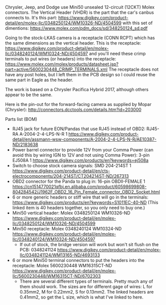 Chrysler, Jeep, and Dodge use Mini50 unsealed 12-circuit (12CKT) Molex connectors.
The Vertical Header (VHDR) is the part that the car's canbus connects to. It's this part: https://www.digikey.com/product-detail/en/molex-llc/0348250124/WM10326-ND/4504599
with this set of dimentions: https://www.molex.com/pdm_docs/sd/348250124_sd.pdf

Going to the stock-LKAS camera is a receptacle (CONN RCPT) which has the same dimensions as the vertical header.
This is the receptacle: https://www.digikey.com/product-detail/en/molex-llc/0348240124/WM10324-ND/4504597
and you'll need these crimp terminals to put wires (or headers) into the receptacle: https://www.molex.com/molex/products/datasheet.jsp?part=active/5600230448_CRIMP_TERMINALS.xml
The receptacle does not have any post holes, but I left them in the PCB design so I could reuse the same part in Eagle as the header.

The work is based on a Chrysler Pacifica Hybrid 2017, although others appear to be the same.

Here is the pin-out for the forward-facing camera as supplied by Mopar (Chrysler): http://connectors.dcctools.com/details.htm?id=203000

Parts list (BOM)
* RJ45 jack for future EON/Pandas that use RJ45 instead of OBD2: RJ45-RA	A-2004-2-4-LPS-N-R	1	https://www.digikey.com/product-detail/en/assmann-wsw-components/A-2004-2-4-LPS-N-R/AE10387-ND/2183638
* Power barrel connector to provide 12V from your Comma Power (can avoid this by wiring IGN to 12V and not using Comma Power): 3-pin	EJ508A	1	https://www.digikey.com/products/en?keywords=ej508a
* Switch to choose stock camera signals: SMD	204-214ST	1 https://www.digikey.com/product-detail/en/cts-electrocomponents/204-214ST/CT204214ST-ND/267313
* OBD2 connector for the Panda to plug in: 16-pin	OBDII-FEMALE	1	https://cn1514770021qfbj.en.alibaba.com/product/60598699808-804284542/J1962F_OBD2_16_Pin_Female_connector_OBD2_Socket.html
* 6 or more generic headers or stiff wire that will go in the terminals: https://www.digikey.com/products/en?keywords=S1011EC-40-ND (This linked item is 40 headers together, so you only need to buy one.)
* Mini50 vertical header: Molex 0348250124 WM10326-ND https://www.digikey.com/product-detail/en/molex-llc/0348250124/WM10326-ND/4504599
* Mini50 receptacle: Molex 0348240124 WM10324-ND https://www.digikey.com/product-detail/en/molex-llc/0348240124/WM10324-ND/4504597
  * If out of stock, the bridge version will work but won't sit flush on the PCB: 0348241124 https://www.digikey.com/product-detail/en/molex-llc/0348241124/WM13165-ND/4693133
* 6 or more Mini50 terminal connectors to put the headers into the receptacle: Molex 5600230448 WM16315CT-ND https://www.digikey.com/product-detail/en/molex-llc/5600230448/WM16315CT-ND/6702303
  * There are several different types of terminals. Pretty much any of them should work. The sizes are for different gage of wires: L for 0.35mm2, M for 0.22mm2, S for 0.13mm2. The linked headers are 0.41mm2, so get the L size, which is what I've linked to here.
